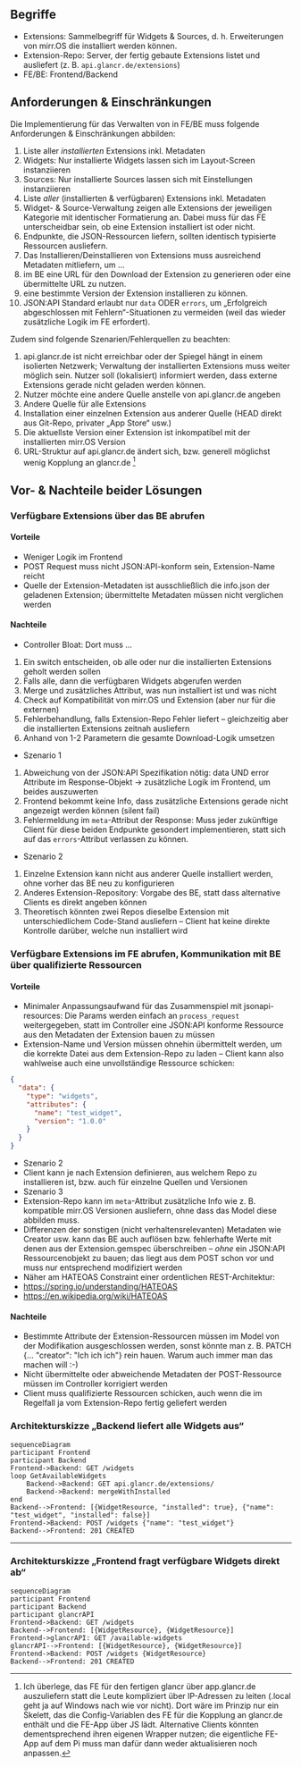 ## Begriffe
* Extensions: Sammelbegriff für Widgets & Sources, d. h. Erweiterungen von mirr.OS die installiert werden können.
* Extension-Repo: Server, der fertig gebaute Extensions listet und ausliefert (z. B. `api.glancr.de/extensions`)
* FE/BE: Frontend/Backend

## Anforderungen & Einschränkungen
Die Implementierung für das Verwalten von in FE/BE muss folgende Anforderungen & Einschränkungen abbilden:
1. Liste aller *installierten* Extensions inkl. Metadaten
 1. Widgets: Nur installierte Widgets lassen sich im Layout-Screen instanziieren
 2. Sources: Nur installierte Sources lassen sich mit Einstellungen instanziieren
2. Liste *aller* (installierten & verfügbaren) Extensions inkl. Metadaten
 1. Widget- & Source-Verwaltung zeigen alle Extensions der jeweiligen Kategorie mit identischer Formatierung an. Dabei muss für das FE unterscheidbar sein, ob eine Extension installiert ist oder nicht.
3. Endpunkte, die JSON-Ressourcen liefern, sollten identisch typisierte Ressourcen ausliefern.
4. Das Installieren/Deinstallieren von Extensions muss ausreichend Metadaten mitliefern, um …
 1. im BE eine URL für den Download der Extension zu generieren oder eine übermittelte URL zu nutzen.
 2. eine bestimmte Version der Extension installieren zu können.
4. JSON:API Standard erlaubt nur `data` ODER `errors`, um „Erfolgreich abgeschlossen mit Fehlern“-Situationen zu vermeiden (weil das wieder zusätzliche Logik im FE erfordert).

Zudem sind folgende Szenarien/Fehlerquellen zu beachten:
1. api.glancr.de ist nicht erreichbar oder der Spiegel hängt in einem isolierten Netzwerk; Verwaltung der installierten Extensions muss weiter möglich sein. Nutzer soll (lokalisiert) informiert werden, dass externe Extensions gerade nicht geladen werden können.
2. Nutzer möchte eine andere Quelle anstelle von api.glancr.de angeben
 1. Andere Quelle für alle Extensions
 2. Installation einer einzelnen Extension aus anderer Quelle (HEAD direkt aus Git-Repo, privater „App Store“ usw.)
3. Die aktuellste Version einer Extension ist inkompatibel mit der installierten mirr.OS Version
4. URL-Struktur auf api.glancr.de ändert sich, bzw. generell möglichst wenig Kopplung an glancr.de [^1]

## Vor- & Nachteile beider Lösungen

### Verfügbare Extensions über das BE abrufen
#### Vorteile
* Weniger Logik im Frontend
* POST Request muss nicht JSON:API-konform sein, Extension-Name reicht
* Quelle der Extension-Metadaten ist ausschließlich die info.json der geladenen Extension; übermittelte Metadaten müssen nicht verglichen werden

#### Nachteile
* Controller Bloat: Dort muss …
 1. Ein switch entscheiden, ob alle oder nur die installierten Extensions geholt werden sollen
 1. Falls alle, dann die verfügbaren Widgets abgerufen werden
 2. Merge und zusätzliches Attribut, was nun installiert ist und was nicht
 3. Check auf Kompatibilität von mirr.OS und Extension (aber nur für die externen)
 4. Fehlerbehandlung, falls Extension-Repo Fehler liefert – gleichzeitig aber die installierten Extensions zeitnah ausliefern
 5. Anhand von 1-2 Parametern die gesamte Download-Logik umsetzen
* Szenario 1
 1. Abweichung von der JSON:API Spezifikation nötig: data UND error Attribute im Response-Objekt → zusätzliche Logik im Frontend, um beides auszuwerten
 2. Frontend bekommt keine Info, dass zusätzliche Extensions gerade nicht angezeigt werden können (silent fail)
 3. Fehlermeldung im `meta`-Attribut der Response: Muss jeder zukünftige Client für diese beiden Endpunkte gesondert implementieren, statt sich auf das `errors`-Attribut verlassen zu können.
* Szenario 2
 1. Einzelne Extension kann nicht aus anderer Quelle installiert werden, ohne vorher das BE neu zu konfigurieren
 2. Anderes Extension-Repository: Vorgabe des BE, statt dass alternative Clients es direkt angeben können
 3. Theoretisch könnten zwei Repos dieselbe Extension mit unterschiedlichem Code-Stand ausliefern – Client hat keine direkte Kontrolle darüber, welche nun installiert wird

### Verfügbare Extensions im FE abrufen, Kommunikation mit BE über qualifizierte Ressourcen
#### Vorteile
* Minimaler Anpassungsaufwand für das Zusammenspiel mit jsonapi-resources: Die Params werden einfach an `process_request` weitergegeben, statt im Controller eine JSON:API konforme Ressource aus den Metadaten der Extension bauen zu müssen
* Extension-Name und Version müssen ohnehin übermittelt werden, um die korrekte Datei aus dem Extension-Repo zu laden – Client kann also wahlweise auch eine unvollständige Ressource schicken: 

```json
{ 
  "data": {
    "type": "widgets",
    "attributes": {
      "name": "test_widget",      
      "version": "1.0.0"
    }
  }
}
```
* Szenario 2
 * Client kann je nach Extension definieren, aus welchem Repo zu installieren ist, bzw. auch für einzelne Quellen und Versionen
* Szenario 3
 * Extension-Repo kann im `meta`-Attribut zusätzliche Info wie z. B. kompatible mirr.OS Versionen ausliefern, ohne dass das Model diese abbilden muss.
* Differenzen der sonstigen (nicht verhaltensrelevanten) Metadaten wie Creator usw. kann das BE auch auflösen bzw. fehlerhafte Werte mit denen aus der Extension.gemspec überschreiben – *ohne* ein JSON:API Ressourcenobjekt zu bauen; das liegt aus dem POST schon vor und muss nur entsprechend modifiziert werden
* Näher am HATEOAS Constraint einer ordentlichen REST-Architektur:
 * https://spring.io/understanding/HATEOAS
 * https://en.wikipedia.org/wiki/HATEOAS



#### Nachteile
* Bestimmte Attribute der Extension-Ressourcen müssen im Model von der Modifikation ausgeschlossen werden, sonst könnte man z. B. PATCH {… "creator": "Ich ich ich"} rein hauen. Warum auch immer man das machen will :-)
* Nicht übermittelte oder abweichende Metadaten der POST-Ressource müssen im Controller korrigiert werden
* Client muss qualifizierte Ressourcen schicken, auch wenn die im Regelfall ja vom Extension-Repo fertig geliefert werden

### Architekturskizze „Backend liefert alle Widgets aus“
```mermaid
sequenceDiagram
participant Frontend
participant Backend
Frontend->Backend: GET /widgets
loop GetAvailableWidgets
    Backend->Backend: GET api.glancr.de/extensions/
    Backend->Backend: mergeWithInstalled
end
Backend-->Frontend: [{WidgetResource, "installed": true}, {"name": "test_widget", "installed": false}]
Frontend->Backend: POST /widgets {"name": "test_widget"}
Backend-->Frontend: 201 CREATED
```

----

### Architekturskizze „Frontend fragt verfügbare Widgets direkt ab“
```mermaid
sequenceDiagram
participant Frontend
participant Backend
participant glancrAPI
Frontend->Backend: GET /widgets
Backend-->Frontend: [{WidgetResource}, {WidgetResource}]
Frontend->glancrAPI: GET /available-widgets
glancrAPI-->Frontend: [{WidgetResource}, {WidgetResource}]
Frontend->Backend: POST /widgets {WidgetResource}
Backend-->Frontend: 201 CREATED
```

[^1]: Ich überlege, das FE für den fertigen glancr über app.glancr.de auszuliefern statt die Leute kompliziert über IP-Adressen zu leiten (.local geht ja auf Windows nach wie vor nicht). Dort wäre im Prinzip nur ein Skelett, das die Config-Variablen des FE für die Kopplung an glancr.de enthält und die FE-App über JS lädt. Alternative Clients könnten dementsprechend ihren eigenen Wrapper nutzen; die eigentliche FE-App auf dem Pi muss man dafür dann weder aktualisieren noch anpassen.